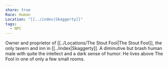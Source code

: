 ```yaml
---
share: true
Race: Human
Location: "[[../index|Skaggerty]]"
tags:
  - NPC
---
```


Owner and proprietor of [[../Locations/The Stout Fool|The Stout Fool]], the only tavern and inn in [[../index|Skaggerty]]. A diminutive but brash human male with quite the intellect and a dark sense of humor. He lives above The Fool in one of only a few small rooms.